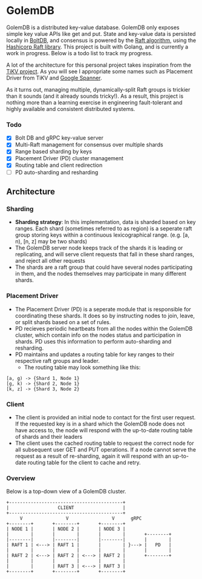 # GolemDB

GolemDB is a distributed key-value database. GolemDB only exposes simple key value APIs like get and put. State and key-value data is persisted locally in [BoltDB](https://github.com/etcd-io/bbolt), and consensus is powered by the [Raft algorithm](https://raft.github.io/), using the [Hashicorp Raft library](https://github.com/hashicorp/raft). This project is built with Golang, and is currently a work in progress. Below is a todo list to track my progress.

A lot of the architecture for this personal project takes inspiration from the [TiKV project](https://github.com/tikv/tikv). As you will see I appropriate some names such as Placement Driver from TiKV and [Google Spanner](https://storage.googleapis.com/pub-tools-public-publication-data/pdf/65b514eda12d025585183a641b5a9e096a3c4be5.pdf).

As it turns out, managing multiple, dynamically-split Raft groups is trickier than it sounds (and it already sounds tricky!). As a result, this project is nothing more than a learning exercise in engineering fault-tolerant and highly available and consistent distributed systems.

### Todo
- [X] Bolt DB and gRPC key-value server
- [X] Multi-Raft management for consensus over multiple shards
- [X] Range based sharding by keys
- [X] Placement Driver (PD) cluster management 
- [X] Routing table and client redirection 
- [ ] PD auto-sharding and resharding 

## Architecture

### Sharding
- **Sharding strategy**: In this implementation, data is sharded based on key ranges. Each shard (sometimes referred to as region) is a seperate raft group storing keys within a continuous lexicographical range. (e.g. [a, n), [n, z] may be two shards)
- The GolemDB server node keeps track of the shards it is leading or replicating, and will serve client requests that fall in these shard ranges, and reject all other requests
- The shards are a raft group that could have several nodes participating in them, and the nodes themselves may participate in many different shards.

### Placement Driver
- The Placement Driver (PD) is a seperate module that is responsible for coordinating these shards. It does so by instructing nodes to join, leave, or split shards based on a set of rules.
- PD recieves periodic heartbeats from all the nodes within the GolemDB cluster, which contain info on the nodes status and participation in shards. PD uses this information to perform auto-sharding and resharding.
- PD maintains and updates a routing table for key ranges to their respective raft groups and leader.
     - The routing table may look something like this:
```
[a, g) -> {Shard 1, Node 1}
[g, k) -> {Shard 2, Node 1}
[k, z] -> {Shard 3, Node 2}
```

### Client
- The client is provided an initial node to contact for the first user request. If the requested key is in a shard which the GolemDB node does not have access to, the node will respond with the up-to-date routing table of shards and their leaders
- The client uses the cached routing table to request the correct node for all subsequent user GET and PUT operations. If a node cannot serve the request as a result of re-sharding, again it will respond with an up-to-date routing table for the client to cache and retry.

### Overview
Below is a top-down view of a GolemDB cluster.
```
+------------------------------------------+
|                  CLIENT                  |
+------------------------------------------+
     V                V                V      gRPC
+--------+       +--------+       +--------+
| NODE 1 |       | NODE 2 |       | NODE 3 |
|        |       |        |       |        |       +--------+
|--------|       |--------|       |--------|       |        |
| RAFT 1 | <---> | RAFT 1 |       |        | }---> |   PD   |
|        |       |        |       |        |       |        |
| RAFT 2 | <---> | RAFT 2 | <---> | RAFT 2 |       +--------+
|        |       |        |       |        |
|        |       | RAFT 3 | <---> | RAFT 3 |
+--------+       +--------+       +--------+
```
